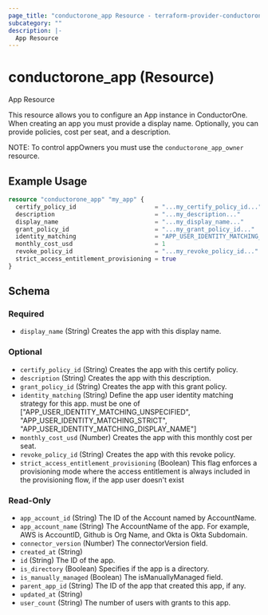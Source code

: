 ```yaml
---
page_title: "conductorone_app Resource - terraform-provider-conductorone"
subcategory: ""
description: |-
  App Resource
---
```


# conductorone_app (Resource)

App Resource

This resource allows you to configure an App instance in ConductorOne.
When creating an app you must provide a display name. Optionally, you can provide policies, cost per seat, and a description.

NOTE: To control appOwners you must use the `conductorone_app_owner` resource.

## Example Usage

```terraform
resource "conductorone_app" "my_app" {
  certify_policy_id                      = "...my_certify_policy_id..."
  description                            = "...my_description..."
  display_name                           = "...my_display_name..."
  grant_policy_id                        = "...my_grant_policy_id..."
  identity_matching                      = "APP_USER_IDENTITY_MATCHING_DISPLAY_NAME"
  monthly_cost_usd                       = 1
  revoke_policy_id                       = "...my_revoke_policy_id..."
  strict_access_entitlement_provisioning = true
}
```

<!-- schema generated by tfplugindocs -->
## Schema

### Required

- `display_name` (String) Creates the app with this display name.

### Optional

- `certify_policy_id` (String) Creates the app with this certify policy.
- `description` (String) Creates the app with this description.
- `grant_policy_id` (String) Creates the app with this grant policy.
- `identity_matching` (String) Define the app user identity matching strategy for this app. must be one of ["APP_USER_IDENTITY_MATCHING_UNSPECIFIED", "APP_USER_IDENTITY_MATCHING_STRICT", "APP_USER_IDENTITY_MATCHING_DISPLAY_NAME"]
- `monthly_cost_usd` (Number) Creates the app with this monthly cost per seat.
- `revoke_policy_id` (String) Creates the app with this revoke policy.
- `strict_access_entitlement_provisioning` (Boolean) This flag enforces a provisioning mode where the access entitlement is always included in the provisioning flow, if the app user doesn't exist

### Read-Only

- `app_account_id` (String) The ID of the Account named by AccountName.
- `app_account_name` (String) The AccountName of the app. For example, AWS is AccountID, Github is Org Name, and Okta is Okta Subdomain.
- `connector_version` (Number) The connectorVersion field.
- `created_at` (String)
- `id` (String) The ID of the app.
- `is_directory` (Boolean) Specifies if the app is a directory.
- `is_manually_managed` (Boolean) The isManuallyManaged field.
- `parent_app_id` (String) The ID of the app that created this app, if any.
- `updated_at` (String)
- `user_count` (String) The number of users with grants to this app.